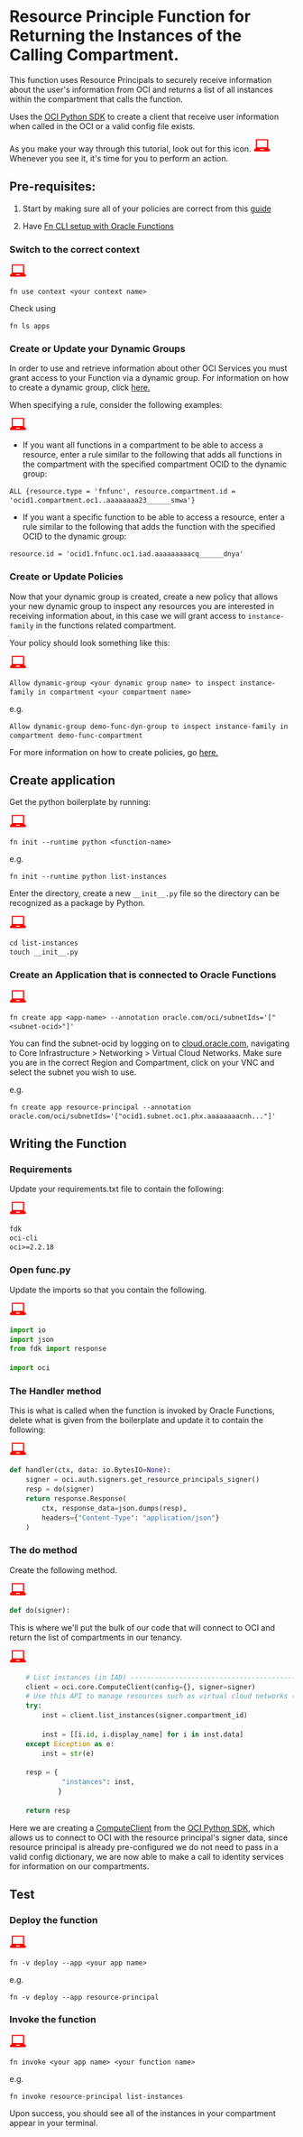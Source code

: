 # Resource Principle Function for Returning the Instances of the Calling Compartment.

  This function uses Resource Principals to securely receive information about the user's information from OCI and returns a list of all instances within the compartment that calls the function.

  Uses the [OCI Python SDK](https://oracle-cloud-infrastructure-python-sdk.readthedocs.io/en/latest/index.html) to create a client that receive user information when called in the OCI or a valid config file exists.

  As you make your way through this tutorial, look out for this icon. ![user input icon](https://raw.githubusercontent.com/arodri202/oci-rp-list-instances/master/images/userinput.png?token=AK4AYAUDF7AOJ42DOGGYO725BPUJU) Whenever you see it, it's time for you to perform an action.


Pre-requisites:
---------------
  1. Start by making sure all of your policies are correct from this [guide](https://preview.oci.oraclecorp.com/iaas/Content/Functions/Tasks/functionscreatingpolicies.htm?tocpath=Services%7CFunctions%7CPreparing%20for%20Oracle%20Functions%7CConfiguring%20Your%20Tenancy%20for%20Function%20Development%7C_____4)

  2. Have [Fn CLI setup with Oracle Functions](https://preview.oci.oraclecorp.com/iaas/Content/Functions/Tasks/functionsconfiguringclient.htm?tocpath=Services%7CFunctions%7CPreparing%20for%20Oracle%20Functions%7CConfiguring%20Your%20Client%20Environment%20for%20Function%20Development%7C_____0)

### Switch to the correct context
  ![user input icon](https://raw.githubusercontent.com/arodri202/oci-rp-list-instances/master/images/userinput.png?token=AK4AYAUDF7AOJ42DOGGYO725BPUJU)
  ```
  fn use context <your context name>
  ```
  Check using
  ```
  fn ls apps
  ```

### Create or Update your Dynamic Groups
  In order to use and retrieve information about other OCI Services you must grant access to your Function via a dynamic group. For information on how to create a dynamic group, click [here.](https://preview.oci.oraclecorp.com/iaas/Content/Identity/Tasks/managingdynamicgroups.htm#To)

  When specifying a rule, consider the following examples:

  ![user input icon](https://raw.githubusercontent.com/arodri202/oci-rp-list-instances/master/images/userinput.png?token=AK4AYAUDF7AOJ42DOGGYO725BPUJU)
  * If you want all functions in a compartment to be able to access a resource, enter a rule similar to the following that adds all functions in the compartment with the specified compartment OCID to the dynamic group:
  ```
  ALL {resource.type = 'fnfunc', resource.compartment.id = 'ocid1.compartment.oc1..aaaaaaaa23______smwa'}
  ```

  * If you want a specific function to be able to access a resource, enter a rule similar to the following that adds the function with the specified OCID to the dynamic group:
  ```
  resource.id = 'ocid1.fnfunc.oc1.iad.aaaaaaaaacq______dnya'
  ```

### Create or Update Policies
  Now that your dynamic group is created, create a new policy that allows your new dynamic group to inspect any resources you are interested in receiving information about, in this case we will grant access to `instance-family` in the functions related compartment.

  Your policy should look something like this:

  ![user input icon](https://raw.githubusercontent.com/arodri202/oci-rp-list-instances/master/images/userinput.png?token=AK4AYAUDF7AOJ42DOGGYO725BPUJU)
  ```
  Allow dynamic-group <your dynamic group name> to inspect instance-family in compartment <your compartment name>
  ```

  e.g.

  ```
  Allow dynamic-group demo-func-dyn-group to inspect instance-family in compartment demo-func-compartment
  ```

  For more information on how to create policies, go [here.](https://docs.cloud.oracle.com/iaas/Content/Identity/Concepts/policysyntax.htm)

Create application
------------------
  Get the python boilerplate by running:

  ![user input icon](https://raw.githubusercontent.com/arodri202/oci-rp-list-instances/master/images/userinput.png?token=AK4AYAUDF7AOJ42DOGGYO725BPUJU)
  ```
  fn init --runtime python <function-name>
  ```
  e.g.
  ```
  fn init --runtime python list-instances
  ```
  Enter the directory, create a new `__init__.py` file so the directory can be recognized as a package by Python.

  ![user input icon](https://raw.githubusercontent.com/arodri202/oci-rp-list-instances/master/images/userinput.png?token=AK4AYAUDF7AOJ42DOGGYO725BPUJU)
  ```
  cd list-instances
  touch __init__.py
  ```

### Create an Application that is connected to Oracle Functions
  ![user input icon](https://raw.githubusercontent.com/arodri202/oci-rp-list-instances/master/images/userinput.png?token=AK4AYAUDF7AOJ42DOGGYO725BPUJU)
  ```
  fn create app <app-name> --annotation oracle.com/oci/subnetIds='["<subnet-ocid>"]'
  ```
  You can find the subnet-ocid by logging on to [cloud.oracle.com](https://cloud.oracle.com/en_US/sign-in), navigating to Core Infrastructure > Networking > Virtual Cloud Networks. Make sure you are in the correct Region and Compartment, click on your VNC and select the subnet you wish to use.

  e.g.
  ```
  fn create app resource-principal --annotation oracle.com/oci/subnetIds='["ocid1.subnet.oc1.phx.aaaaaaaacnh..."]'
  ```

Writing the Function
------------------
### Requirements
  Update your requirements.txt file to contain the following:

  ![user input icon](https://raw.githubusercontent.com/arodri202/oci-rp-list-instances/master/images/userinput.png?token=AK4AYAUDF7AOJ42DOGGYO725BPUJU)
  ```
  fdk
  oci-cli
  oci>=2.2.18
  ```

### Open func.py
  Update the imports so that you contain the following.

  ![user input icon](https://raw.githubusercontent.com/arodri202/oci-rp-list-instances/master/images/userinput.png?token=AK4AYAUDF7AOJ42DOGGYO725BPUJU)
  ```python
  import io
  import json
  from fdk import response

  import oci
  ```

### The Handler method
  This is what is called when the function is invoked by Oracle Functions, delete what is given from the boilerplate and update it to contain the following:

  ![user input icon](https://raw.githubusercontent.com/arodri202/oci-rp-list-instances/master/images/userinput.png?token=AK4AYAUDF7AOJ42DOGGYO725BPUJU)
  ```python
  def handler(ctx, data: io.BytesIO=None):
      signer = oci.auth.signers.get_resource_principals_signer()
      resp = do(signer)
      return response.Response(
          ctx, response_data=json.dumps(resp),
          headers={"Content-Type": "application/json"}
      )
  ```

### The do method
  Create the following method.

  ![user input icon](https://raw.githubusercontent.com/arodri202/oci-rp-list-instances/master/images/userinput.png?token=AK4AYAUDF7AOJ42DOGGYO725BPUJU)
  ```python
  def do(signer):
  ```
  This is where we'll put the bulk of our code that will connect to OCI and return the list of compartments in our tenancy.

  ![user input icon](https://raw.githubusercontent.com/arodri202/oci-rp-list-instances/master/images/userinput.png?token=AK4AYAUDF7AOJ42DOGGYO725BPUJU)
  ```python
      # List instances (in IAD) --------------------------------------------------------------------------------
      client = oci.core.ComputeClient(config={}, signer=signer)
      # Use this API to manage resources such as virtual cloud networks (VCNs), compute instances, and block storage volumes.
      try:
          inst = client.list_instances(signer.compartment_id)

          inst = [[i.id, i.display_name] for i in inst.data]
      except Exception as e:
          inst = str(e)

      resp = {
               "instances": inst,
              }

      return resp
  ```
  Here we are creating a [ComputeClient](https://oracle-cloud-infrastructure-python-sdk.readthedocs.io/en/latest/api/core/client/oci.core.ComputeClient.html) from the [OCI Python SDK](https://oracle-cloud-infrastructure-python-sdk.readthedocs.io/en/latest/index.html), which allows us to connect to OCI with the resource principal's signer data, since resource principal is already pre-configured we do not need to pass in a valid config dictionary, we are now able to make a call to identity services for information on our compartments.

Test
----
### Deploy the function

  ![user input icon](https://raw.githubusercontent.com/arodri202/oci-rp-list-instances/master/images/userinput.png?token=AK4AYAUDF7AOJ42DOGGYO725BPUJU)
  ```
  fn -v deploy --app <your app name>
  ```

  e.g.

  ```
  fn -v deploy --app resource-principal
  ```

### Invoke the function

  ![user input icon](https://raw.githubusercontent.com/arodri202/oci-rp-list-instances/master/images/userinput.png?token=AK4AYAUDF7AOJ42DOGGYO725BPUJU)
  ```
  fn invoke <your app name> <your function name>
  ```

  e.g.

  ```
  fn invoke resource-principal list-instances
  ```
  Upon success, you should see all of the instances in your compartment appear in your terminal.
